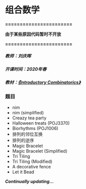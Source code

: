 # 组合数学 

**=======================**

**由于某些原因代码暂时不开放**

**=======================**

##### 教师：刘庆晖

##### 开课时间：2020年春

##### 教材：[《Introductory Combinatorics》](https://book.douban.com/subject/3564282/)

### 题目

- nim
- nim (simplified)
- Creazy tea party
- Halloween treats (POJ3370)
- Biorhythms (POJ1006)
- 排列的邻位互换
- 排列的逆序
- Magic Bracelet
- Magic Bracelet (Simplified)
- Tri Tiling
- Tri Tiling (Modified)
- A decorative fence
- Let it Bead

***Continually updating...***